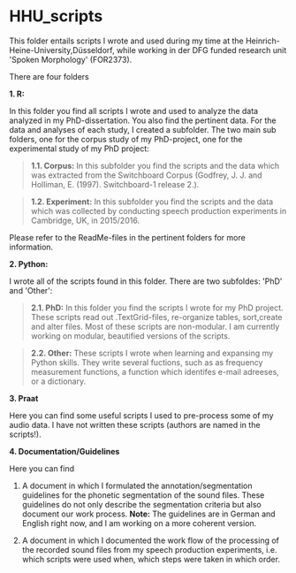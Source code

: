 # HHU_scripts

This folder entails scripts I wrote and used during my time at the Heinrich-Heine-University,Düsseldorf, while working in der DFG funded research unit 'Spoken Morphology' (FOR2373). 

There are four folders

**1. R:**

In this folder you find all scripts I wrote and used to analyze the data analyzed in my
PhD-dissertation. You also find the pertinent data. For the data and analyses of each study, I created a subfolder. The two main sub folders, one for the corpus study of my PhD-project, one for the experimental study of my PhD project:

>**1.1. Corpus:**  In this subfolder you find the scripts and the data which was extracted from the Switchboard Corpus (Godfrey, J. J. and Holliman, E. (1997). Switchboard-1 release 2.).

>**1.2. Experiment:** In this subfolder you find the scripts and the data which was collected by conducting speech production experiments in Cambridge, UK, in 2015/2016.

Please refer to the ReadMe-files in the pertinent folders for more information.

**2. Python:**

I wrote all of the scripts found in this folder. There are two subfoldes: 'PhD' and 'Other':

>**2.1. PhD:** In this folder you find the scripts I wrote for my PhD project. These scripts read out .TextGrid-files, re-organize tables, sort,create and alter files. Most of these scripts are non-modular. I am currently working on modular, beautified versions of the scripts.
  
>**2.2. Other:** These scripts I wrote when learning and expansing my Python skills. They write several fuctions, such as as frequency     measurement functions, a function which identifes e-mail adreeses, or a dictionary.


**3. Praat**

Here you can find some useful scripts I used to pre-process some of my  audio data. I have not written these scripts (authors are named in the scripts!).

**4. Documentation/Guidelines**
  
Here you can find 

1. A document in which I formulated the annotation/segmentation guidelines for the phonetic segmentation of the sound files. These guidelines do not only describe the segmentation criteria but also document our work process.
**Note:** The guidelines are in German and English right now, and I am working on a more coherent version.
  
2. A document in which I documented the work flow of the processing of the recorded sound files from my speech production experiments, i.e. which scripts were used when, which steps were taken in which order.  
